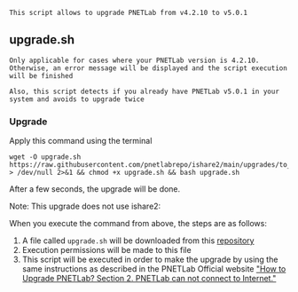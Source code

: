 ```linux
This script allows to upgrade PNETLab from v4.2.10 to v5.0.1
```
## upgrade.sh

`Only applicable for cases where your PNETLab version is 4.2.10. Otherwise, an error message will be displayed and the script execution will be finished`

`Also, this script detects if you already have PNETLab v5.0.1 in your system and avoids to upgrade twice`

### Upgrade
Apply this command using the terminal
```linux
wget -O upgrade.sh https://raw.githubusercontent.com/pnetlabrepo/ishare2/main/upgrades/to_5.0.1/upgrade.sh > /dev/null 2>&1 && chmod +x upgrade.sh && bash upgrade.sh
```

After a few seconds, the upgrade will be done.

Note: This upgrade does not use ishare2:

When you execute the command from above, the steps are as follows:

1) A file called `upgrade.sh` will be downloaded from this [repository](https://github.com/pnetlabrepo/ishare2/tree/main/upgrades/to_5.0.1)
2) Execution permissions will be made to this file
3) This script will be executed in order to make the upgrade by using the same instructions as described in the PNETLab Official website ["How to Upgrade PNETLab? Section 2. PNETLab can not connect to Internet."](https://pnetlab.com/pages/documentation?slug=how-to-upgrade-pnetlab)
